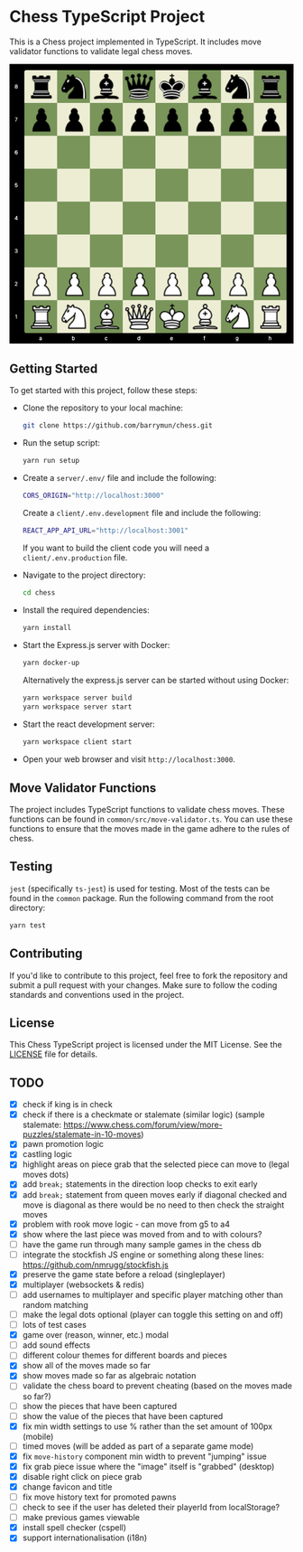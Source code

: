 # Chess TypeScript Project

This is a Chess project implemented in TypeScript. It includes move validator functions to validate legal chess moves.

![initial position](screenshots/1.png)

## Getting Started

To get started with this project, follow these steps:

- Clone the repository to your local machine:

  ```bash
  git clone https://github.com/barrymun/chess.git
  ```

- Run the setup script:

  ```bash
  yarn run setup
  ```

- Create a `server/.env/` file and include the following:

  ```bash
  CORS_ORIGIN="http://localhost:3000"
  ```

  Create a `client/.env.development` file and include the following:
  ```bash
  REACT_APP_API_URL="http://localhost:3001"
  ```

  If you want to build the client code you will need a `client/.env.production` file.

- Navigate to the project directory:

  ```bash
  cd chess
  ```

- Install the required dependencies:

  ```bash
  yarn install
  ```

- Start the Express.js server with Docker:

  ```bash
  yarn docker-up
  ```

  Alternatively the express.js server can be started without using Docker:

  ```bash
  yarn workspace server build
  yarn workspace server start
  ```

- Start the react development server:

  ```bash
  yarn workspace client start
  ```

- Open your web browser and visit `http://localhost:3000`.

## Move Validator Functions

The project includes TypeScript functions to validate chess moves. These functions can be found in `common/src/move-validator.ts`. You can use these functions to ensure that the moves made in the game adhere to the rules of chess.

## Testing

`jest` (specifically `ts-jest`) is used for testing. Most of the tests can be found in the `common` package. Run the following command from the root directory:

```bash
yarn test
```

## Contributing

If you'd like to contribute to this project, feel free to fork the repository and submit a pull request with your changes. Make sure to follow the coding standards and conventions used in the project.

## License

This Chess TypeScript project is licensed under the MIT License. See the [LICENSE](LICENSE) file for details.

## TODO

- [x] check if king is in check
- [x] check if there is a checkmate or stalemate (similar logic) (sample stalemate: https://www.chess.com/forum/view/more-puzzles/stalemate-in-10-moves)
- [x] pawn promotion logic
- [x] castling logic
- [x] highlight areas on piece grab that the selected piece can move to (legal moves dots)
- [x] add `break;` statements in the direction loop checks to exit early
- [x] add `break;` statement from queen moves early if diagonal checked and move is diagonal as there would be no need to then check the straight moves
- [x] problem with rook move logic - can move from g5 to a4
- [x] show where the last piece was moved from and to with colours?
- [ ] have the game run through many sample games in the chess db
- [ ] integrate the stockfish JS engine or something along these lines: https://github.com/nmrugg/stockfish.js
- [x] preserve the game state before a reload (singleplayer)
- [x] multiplayer (websockets & redis)
- [ ] add usernames to multiplayer and specific player matching other than random matching
- [ ] make the legal dots optional (player can toggle this setting on and off)
- [ ] lots of test cases
- [x] game over (reason, winner, etc.) modal
- [ ] add sound effects
- [ ] different colour themes for different boards and pieces
- [x] show all of the moves made so far
- [x] show moves made so far as algebraic notation
- [ ] validate the chess board to prevent cheating (based on the moves made so far?)
- [ ] show the pieces that have been captured
- [ ] show the value of the pieces that have been captured
- [x] fix min width settings to use % rather than the set amount of 100px (mobile)
- [ ] timed moves (will be added as part of a separate game mode)
- [x] fix `move-history` component min width to prevent "jumping" issue
- [x] fix grab piece issue where the "image" itself is "grabbed" (desktop)
- [x] disable right click on piece grab
- [x] change favicon and title
- [ ] fix move history text for promoted pawns
- [ ] check to see if the user has deleted their playerId from localStorage?
- [ ] make previous games viewable
- [x] install spell checker (cspell)
- [x] support internationalisation (i18n)
